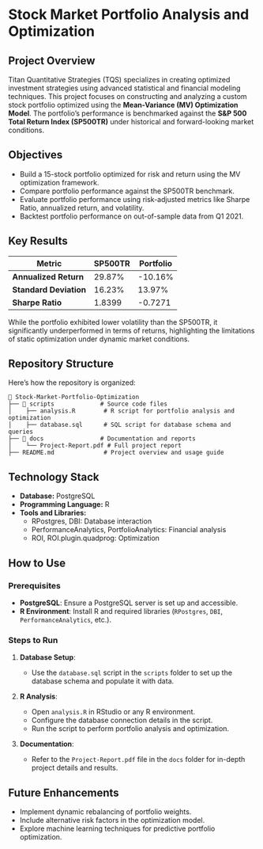 # Stock Market Portfolio Analysis and Optimization

## Project Overview
Titan Quantitative Strategies (TQS) specializes in creating optimized investment strategies using advanced statistical and financial modeling techniques. This project focuses on constructing and analyzing a custom stock portfolio optimized using the **Mean-Variance (MV) Optimization Model**. The portfolio’s performance is benchmarked against the **S&P 500 Total Return Index (SP500TR)** under historical and forward-looking market conditions.

## Objectives
- Build a 15-stock portfolio optimized for risk and return using the MV optimization framework.
- Compare portfolio performance against the SP500TR benchmark.
- Evaluate portfolio performance using risk-adjusted metrics like Sharpe Ratio, annualized return, and volatility.
- Backtest portfolio performance on out-of-sample data from Q1 2021.

## Key Results
| Metric                 | SP500TR     | Portfolio    |
|------------------------|-------------|--------------|
| **Annualized Return**  | 29.87%      | -10.16%      |
| **Standard Deviation** | 16.23%      | 13.97%       |
| **Sharpe Ratio**       | 1.8399      | -0.7271      |

While the portfolio exhibited lower volatility than the SP500TR, it significantly underperformed in terms of returns, highlighting the limitations of static optimization under dynamic market conditions.

## Repository Structure
Here’s how the repository is organized:

```
📁 Stock-Market-Portfolio-Optimization
├── 📁 scripts             # Source code files
│    ├── analysis.R        # R script for portfolio analysis and optimization
│    ├── database.sql      # SQL script for database schema and queries
├── 📁 docs                # Documentation and reports
│    └── Project-Report.pdf # Full project report
├── README.md              # Project overview and usage guide

```

## Technology Stack
- **Database:** PostgreSQL
- **Programming Language:** R
- **Tools and Libraries:**
  - RPostgres, DBI: Database interaction
  - PerformanceAnalytics, PortfolioAnalytics: Financial analysis
  - ROI, ROI.plugin.quadprog: Optimization

## How to Use
### Prerequisites
- **PostgreSQL**: Ensure a PostgreSQL server is set up and accessible.
- **R Environment**: Install R and required libraries (`RPostgres`, `DBI`, `PerformanceAnalytics`, etc.).

### Steps to Run
1. **Database Setup**:
   - Use the `database.sql` script in the `scripts` folder to set up the database schema and populate it with data.

2. **R Analysis**:
   - Open `analysis.R` in RStudio or any R environment.
   - Configure the database connection details in the script.
   - Run the script to perform portfolio analysis and optimization.

3. **Documentation**:
   - Refer to the `Project-Report.pdf` file in the `docs` folder for in-depth project details and results.

## Future Enhancements
- Implement dynamic rebalancing of portfolio weights.
- Include alternative risk factors in the optimization model.
- Explore machine learning techniques for predictive portfolio optimization.
